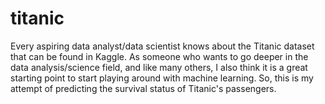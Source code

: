 # titanic
Every aspiring data analyst/data scientist knows about the Titanic dataset that can be found in Kaggle. As someone who wants to go deeper in the data analysis/science field, and like many others, I also think it is a great starting point to start playing around with machine learning. So, this is my attempt of predicting the survival status of Titanic's passengers.
